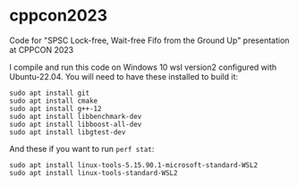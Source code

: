 # cppcon2023
Code for "SPSC Lock-free, Wait-free Fifo from the Ground Up" presentation at CPPCON 2023

I compile and run this code on Windows 10 wsl version2 configured with Ubuntu-22.04. You will need to have these installed to build it:

    sudo apt install git
    sudo apt install cmake
    sudo apt install g++-12
    sudo apt install libbenchmark-dev
    sudo apt install libboost-all-dev
    sudo apt install libgtest-dev

And these if you want to run `perf stat`:

    sudo apt install linux-tools-5.15.90.1-microsoft-standard-WSL2
    sudo apt install linux-tools-standard-WSL2
